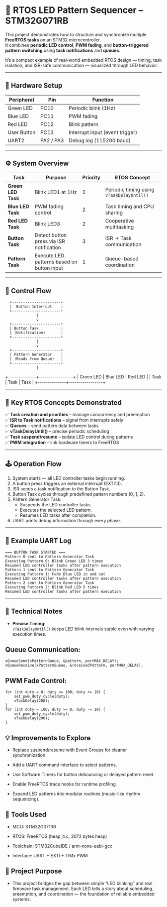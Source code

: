 # 🔷 RTOS LED Pattern Sequencer – STM32G071RB

This project demonstrates how to structure and synchronize multiple **FreeRTOS tasks** on an STM32 microcontroller.  
It combines **periodic LED control**, **PWM fading**, and **button-triggered pattern switching** using **task notifications** and **queues**.

It’s a compact example of real-world embedded RTOS design — timing, task isolation, and ISR-safe communication — visualized through LED behavior.

---

## 🧩 Hardware Setup

| Peripheral | Pin | Function |
|-------------|-----|----------|
| Green LED | PC10 | Periodic blink (1Hz) |
| Blue LED | PC11 | PWM fading |
| Red LED | PC12 | Blink pattern |
| User Button | PC13 | Interrupt input (event trigger) |
| UART2 | PA2 / PA3 | Debug log (115200 baud) |

---

## ⚙️ System Overview

| Task | Purpose | Priority | RTOS Concept |
|------|----------|-----------|---------------|
| **Green LED Task** | Blink LED1 at 1Hz | 2 | Periodic timing using `vTaskDelayUntil()` |
| **Blue LED Task** | PWM fading control | 2 | Task timing and CPU sharing |
| **Red LED Task** | Blink LED3 | 2 | Cooperative multitasking |
| **Button Task** | Detect button press via ISR notification | 3 | ISR → Task communication |
| **Pattern Task** | Execute LED patterns based on button input | 1 | Queue-based coordination |

---

## 🔄 Control Flow
      +----------------------+
      |  Button Interrupt    |
      +----------------------+
                  |
                  v
      +----------------------+
      | Button Task          |
      | (Notification)       |
      +----------------------+
                  |
                  v
      +----------------------+
      | Pattern Generator    |
      | (Reads from Queue)   |
      +----------------------+
                  |
   +--------------+-----------------+
   | Green LED | Blue LED | Red LED |
   |   Task    |   Task   |   Task  |
   +--------------+-----------------+


---

## 🧠 Key RTOS Concepts Demonstrated

✅ **Task creation and priorities** – manage concurrency and preemption  
✅ **ISR to Task notifications** – signal from interrupts safely  
✅ **Queues** – send pattern data between tasks  
✅ **vTaskDelayUntil()** – precise periodic scheduling  
✅ **Task suspend/resume** – isolate LED control during patterns  
✅ **PWM integration** – link hardware timers to FreeRTOS  

---

## 🕹️ Operation Flow

1. System starts — all LED controller tasks begin running.  
2. A button press triggers an external interrupt (EXTI13).  
3. ISR sends a task notification to the Button Task.  
4. Button Task cycles through predefined pattern numbers (0, 1, 2).  
5. Pattern Generator Task:
   - Suspends the LED controller tasks.
   - Executes the selected LED pattern.
   - Resumes LED tasks after completion.  
6. UART prints debug information through every phase.

---

## 🧾 Example UART Log

```
=== BUTTON TASK STARTED ===
Pattern 0 sent to Pattern Generator Task
Executing Pattern 0: Blink Green LED 3 times
Resumed LED controller tasks after pattern execution
Pattern 1 sent to Pattern Generator Task
Executing Pattern 1: Fade Blue LED in and out
Resumed LED controller tasks after pattern execution
Pattern 2 sent to Pattern Generator Task
Executing Pattern 2: Blink Red LED 5 times
Resumed LED controller tasks after pattern execution
```


---

## 🔧 Technical Notes

- **Precise Timing:**  
  `vTaskDelayUntil()` keeps LED blink intervals stable even with varying execution times.  

## Queue Communication: 
 
```
xQueueSend(xPatternQueue, &pattern, portMAX_DELAY);
xQueueReceive(xPatternQueue, &receivedPattern, portMAX_DELAY);
```
## PWM Fade Control:  

```
for (int duty = 0; duty <= 100; duty += 10) {
    set_pwm_duty_cycle(duty);
    vTaskDelay(200);
}
for (int duty = 100; duty >= 0; duty -= 10) {
    set_pwm_duty_cycle(duty);
    vTaskDelay(200);
}
```

## 💡 Improvements to Explore

- Replace suspend/resume with Event Groups for cleaner synchronization.

- Add a UART command interface to select patterns.

- Use Software Timers for button debouncing or delayed pattern reset.

- Enable FreeRTOS trace hooks for runtime profiling.

- Expand LED patterns into modular routines (music-like rhythm sequencing).

## 🧰 Tools Used

- MCU: STM32G071RB

- RTOS: FreeRTOS (heap_4.c, 3072 bytes heap)

- Toolchain: STM32CubeIDE / arm-none-eabi-gcc

- Interface: UART + EXTI + TIMx PWM

## 🧩 Project Purpose

- This project bridges the gap between simple “LED blinking” and real firmware task management.
Each LED tells a story about scheduling, preemption, and coordination — the foundation of reliable embedded systems.